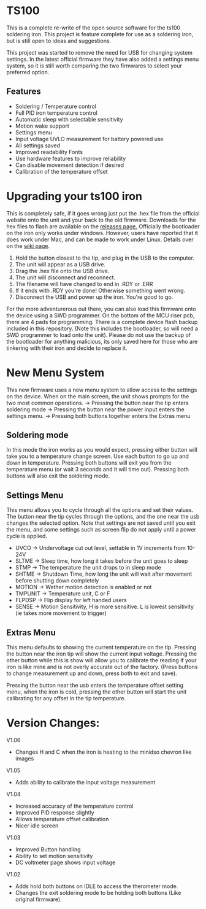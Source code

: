 # TS100
This is a complete re-write of the open source software for the ts100 soldering iron.
This project is feature complete for use as a soldering iron, but is still open to ideas and suggestions.

This project was started to remove the need for USB for changing system settings.
In the latest official firmware they have also added a settings menu system, so it is still worth comparing the two firmwares to select your preferred option.

## Features
* Soldering / Temperature control
* Full PID iron temperature control
* Automatic sleep with selectable sensitivity
* Motion wake support
* Settings menu
* Input voltage UVLO measurement for battery powered use
* All settings saved
* Improved readability Fonts
* Use hardware features to improve reliability
* Can disable movement detection if desired
* Calibration of the temperature offset

# Upgrading your ts100 iron
This is completely safe, if it goes wrong just put the .hex file from the official website onto the unit and your back to the old firmware. Downloads for the hex files to flash are available on the [releases page.](https://github.com/Ralim/ts100/releases)
Officially the bootloader on the iron only works under windows. However, users have reported that it does work under Mac, and can be made to work under Linux. Details over on the [wiki page](https://github.com/Ralim/ts100/wiki/Upgrading-Firmware).

1. Hold the button closest to the tip, and plug in the USB to the computer.
2. The unit will appear as a USB drive.
3. Drag the .hex file onto the USB drive.
4. The unit will disconnect and reconnect.
5. The filename will have changed to end in .RDY or .ERR 
6. If it ends with .RDY you're done! Otherwise something went wrong.
7. Disconnect the USB and power up the iron. You're good to go.

For the more adventurerous out there, you can also load this firmware onto the device using a SWD programmer.
On the bottom of the MCU riser pcb, there are 4 pads for programming.
There is a complete device flash backup included in this repository. (Note this includes the bootloader, so will need a SWD programmer to load onto the unit). Please do not use the backup of the bootloader for anything malicious, its only saved here for those who are tinkering with their iron and decide to replace it.

# New Menu System
This new firmware uses a new menu system to allow access to the settings on the device.
When on the main screen, the unit shows prompts for the two most common operations.
-> Pressing the button near the tip enters soldering mode
-> Pressing the button near the power input enters the settings menu.
-> Pressing both buttons together enters the Extras menu
## Soldering mode
In this mode the iron works as you would expect, pressing either button will take you to a temperature change screen. Use each button to go up and down in temperature. Pressing both buttons will exit you from the temperature menu (or wait 3 seconds and it will time out).
Pressing both buttons will also exit the soldering mode.

## Settings Menu
This menu allows you to cycle through all the options and set their values.
The button near the tip cycles through the options, and the one near the usb changes the selected option.
Note that settings are not saved until you exit the menu, and some settings such as screen flip do not apply until a power cycle is applied.

* UVCO -> Undervoltage cut out level, settable in 1V increments from 10-24V
* SLTME -> Sleep time, how long it takes before the unit goes to sleep
* STMP -> The temperature the unit drops to in sleep mode
* SHTME -> Shutdown Time, how long the unit will wait after movement before shutting down completely
* MOTION -> Wether motion detection is enabled or not
* TMPUNIT -> Temperature unit, C or F
* FLPDSP -> Flip display for left handed users
* SENSE -> Motion Sensitivity, H is more sensitive. L is lowest sensitivity (ie takes more movement to trigger)

## Extras Menu
This menu defaults to showing the current temperature on the tip. 
Pressing the button near the iron tip will show the current input voltage. Pressing the other button while this is show will allow you to calibrate the reading if your iron is like mine and is not overly accurate out of the factory. (Press buttons to change measurement up and down, press both to exit and save). 

Pressing the button near the usb enters the temperature offset setting menu, when the iron is cold, pressing the other button will start the unit calibrating for any offset in the tip temperature.

# Version Changes:
V1.06
- Changes H and C when the iron is heating to the minidso chevron like images

V1.05
- Adds ability to calibrate the input voltage measurement

V1.04
- Increased accuracy of the temperature control
- Improved PID response slightly
- Allows temperature offset calibration
- Nicer idle screen

V1.03 
- Improved Button handling
- Ability to set motion sensitivity
- DC voltmeter page shows input voltage

V1.02
- Adds hold both buttons on IDLE to access the therometer mode.
- Changes the exit soldering mode to be holding both buttons (Like original firmware).

